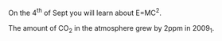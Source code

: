 <html>
	<head>
		<title>Superscript and Subscript</title>
	</head>
	<body>
		<p>On the 4<sup>th</sup> of Sept you will learn about E=MC<sup>2</sup>.</p>
		<p>The amount of CO<sub>2</sub> in the atmosphere grew by 2ppm in 2009<sub>1</sub>.</p>
	</body>
</html>
